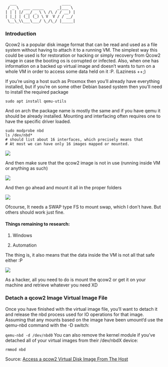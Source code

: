 ```
  ___                    ____  
 / _ \  ___ _____      _|___ \ 
| | | |/ __/ _ \ \ /\ / / __) |
| |_| | (_| (_) \ V  V / / __/ 
 \__\_\\___\___/ \_/\_/ |_____|
```

### Introduction

Qcow2 is a popular disk image format that can be read and used as a file system without having to attach it to a running VM.
The simplest way this could be used is for restoration or hacking or simply recovery from Qcow2 image in case the booting os is corrupted or infected.
Also, when one has information on a backed up virtual image and doesn’t wants to turn on a whole VM in order to access some data held on it :P. (Laziness ++;)

If you’re using a host such as Proxmox then you’ll already have everything installed, 
but if you’re on some other Debian based system then you’ll need to install the required package

```
sudo apt install qemu-utils
```

And on arch the package name is mostly the same and if you have qemu it should be already installed. 
Mounting and interfacing often requires one to have the specific driver loaded. 

```
sudo modprobe nbd
ls /dev/nbd*
# should list about 16 interfaces, which precisely means that
# At most we can have only 16 images mapped or mounted.
```

![](/home/akuma/vimwiki/img/qcow21.png)



And then make sure that the qcow2 image is not in use (running inside VM or anything as such)

![](/home/akuma/vimwiki/img/qcow22.png)

And then go ahead and mount it all in the proper folders



![](/home/akuma/vimwiki/img/qcow23.png)



Ofcourse, It needs a SWAP type FS to mount swap, which I don't have. But others should work just fine. 



#### Things remaining to research:

1. Windows

2. Automation




The thing is, it also means that the data inside the VM is not all that safe either :P

![](/home/akuma/vimwiki/img/qcow2vulns.png)

As a hacker, all you need to do is mount the qcow2 or get it on your machine and retrieve whatever you need XD

### Detach a qcow2 Image Virtual Image File
Once you have finished with the virtual image file,
you’ll want to detach it and release the nbd process used for IO operations for that image. Assuming that any mounts based on the image have been umount‘d use the qemu-nbd command with the -D switch:

`qemu-nbd -d /dev/nbd0`
You can also remove the kernel module if you’ve detached all of your virtual images from their /dev/nbdX device:

`rmmod nbd`


Source: [Access a qcow2 Virtual Disk Image From The Host](https://www.jamescoyle.net/how-to/1818-access-a-qcow2-virtual-disk-image-from-the-host)
